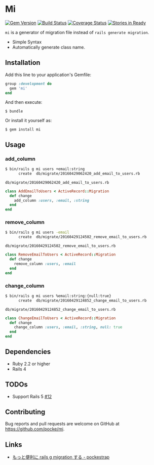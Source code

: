 # Mi

[![Gem Version](https://badge.fury.io/rb/mi.svg)](https://badge.fury.io/rb/mi)
[![Build Status](https://travis-ci.org/pocke/mi.svg?branch=master)](https://travis-ci.org/pocke/mi)
[![Coverage Status](https://coveralls.io/repos/github/pocke/mi/badge.svg?branch=master)](https://coveralls.io/github/pocke/mi?branch=master)
[![Stories in Ready](https://badge.waffle.io/pocke/mi.svg?label=ready&title=Ready)](http://waffle.io/pocke/mi)

`mi` is a generator of migration file instead of `rails generate migration`.

- Simple Syntax
- Automatically generate class name.

## Installation

Add this line to your application's Gemfile:

```ruby
group :development do
  gem 'mi'
end
```

And then execute:

    $ bundle

Or install it yourself as:

    $ gem install mi

## Usage

### add_column

```sh
$ bin/rails g mi users +email:string
      create  db/migrate/20160429062420_add_email_to_users.rb
```

`db/migrate/20160429062420_add_email_to_users.rb`

```ruby
class AddEmailToUsers < ActiveRecord::Migration
  def change
    add_column :users, :email, :string
  end
end
```

### remove_column

```sh
$ bin/rails g mi users -email
      create  db/migrate/20160429124502_remove_email_to_users.rb
```

`db/migrate/20160429124502_remove_email_to_users.rb`

```ruby
class RemoveEmailToUsers < ActiveRecord::Migration
  def change
    remove_column :users, :email
  end
end
```


### change_column

```sh
$ bin/rails g mi users %email:string:{null:true}
      create  db/migrate/20160429124852_change_email_to_users.rb
```

`db/migrate/20160429124852_change_email_to_users.rb`

```ruby
class ChangeEmailToUsers < ActiveRecord::Migration
  def change
    change_column :users, :email, :string, null: true
  end
end
```

## Dependencies

- Ruby 2.2 or higher
- Rails 4


## TODOs

- Support Rails 5 [#12](https://github.com/pocke/mi/issues/12)


## Contributing

Bug reports and pull requests are welcome on GitHub at https://github.com/pocke/mi.


## Links

- [もっと便利に rails g migration する - pockestrap](http://pocke.hatenablog.com/entry/2016/05/01/132228)
